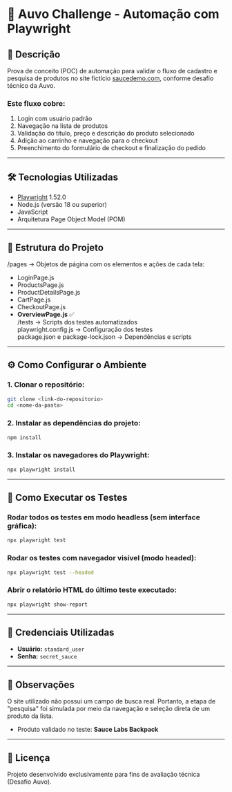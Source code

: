 # 🧪 Auvo Challenge - Automação com Playwright

## 📌 Descrição

Prova de conceito (POC) de automação para validar o fluxo de cadastro e pesquisa de produtos no site fictício [saucedemo.com](https://www.saucedemo.com), conforme desafio técnico da Auvo.

### Este fluxo cobre:

1. Login com usuário padrão  
2. Navegação na lista de produtos  
3. Validação do título, preço e descrição do produto selecionado  
4. Adição ao carrinho e navegação para o checkout  
5. Preenchimento do formulário de checkout e finalização do pedido  

---

## 🛠️ Tecnologias Utilizadas

- [Playwright](https://playwright.dev/) 1.52.0  
- Node.js (versão 18 ou superior)  
- JavaScript  
- Arquitetura Page Object Model (POM)  

---

## 📁 Estrutura do Projeto

/pages       → Objetos de página com os elementos e ações de cada tela:  
- LoginPage.js  
- ProductsPage.js  
- ProductDetailsPage.js  
- CartPage.js  
- CheckoutPage.js  
- **OverviewPage.js** ✅  
/tests       → Scripts dos testes automatizados  
playwright.config.js → Configuração dos testes  
package.json e package-lock.json → Dependências e scripts

---

## ⚙️ Como Configurar o Ambiente

### 1. Clonar o repositório:

```bash
git clone <link-do-repositorio>
cd <nome-da-pasta>
```

### 2. Instalar as dependências do projeto:

```bash
npm install
```

### 3. Instalar os navegadores do Playwright:

```bash
npx playwright install
```

---

## 🚀 Como Executar os Testes

### Rodar todos os testes em modo headless (sem interface gráfica):

```bash
npx playwright test
```

### Rodar os testes com navegador visível (modo headed):

```bash
npx playwright test --headed
```

### Abrir o relatório HTML do último teste executado:

```bash
npx playwright show-report
```

---

## 🔐 Credenciais Utilizadas

- **Usuário:** `standard_user`  
- **Senha:** `secret_sauce`

---

## 🔎 Observações

O site utilizado não possui um campo de busca real. Portanto, a etapa de "pesquisa" foi simulada por meio da navegação e seleção direta de um produto da lista.

- Produto validado no teste: **Sauce Labs Backpack**

---

## 📄 Licença

Projeto desenvolvido exclusivamente para fins de avaliação técnica (Desafio Auvo).


